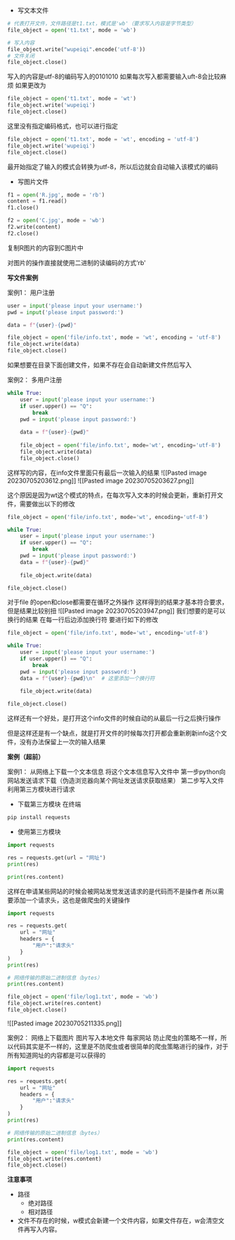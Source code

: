 - 写文本文件
```python
# 代表打开文件，文件路径是t1.txt，模式是'wb'（要求写入内容是字节类型）
file_object = open('t1.txt', mode = 'wb')

# 写入内容
file_object.write("wupeiqi".encode('utf-8'))
# 文件关闭
file_object.close()
```
写入的内容是utf-8的编码写入的0101010
如果每次写入都需要输入uft-8会比较麻烦
如果更改为
```python
file_object = open('t1.txt', mode = 'wt')
file_object.write('wupeiqi')
file_object.close()
```
这里没有指定编码格式，也可以进行指定
```python
file_object = open('t1.txt', mode = 'wt', encoding = 'utf-8')
file_object.write('wupeiqi')
file_object.close()
```
最开始指定了输入的模式会转换为utf-8，所以后边就会自动输入该模式的编码

- 写图片文件
```python
f1 = open('R.jpg', mode = 'rb')
content = f1.read()
f1.close()

f2 = open('C.jpg', mode = 'wb')
f2.write(content)
f2.close()
```
复制R图片的内容到C图片中

对图片的操作直接就使用二进制的读编码的方式‘rb'

**写文件案例**

案例1：
用户注册
```python
user = input('please input your username:')
pwd = input('please input password:')

data = f"{user}-{pwd}"

file_object = open('file/info.txt', mode = 'wt', encoding = 'utf-8')
file_object.write(data)
file_object.close()
```
如果想要在目录下面创建文件，如果不存在会自动新建文件然后写入

案例2：
多用户注册
```python
while True:  
    user = input('please input your username:')  
    if user.upper() == "Q":  
        break  
    pwd = input('please input password:')  
  
    data = f"{user}-{pwd}"  
  
    file_object = open('file/info.txt', mode='wt', encoding='utf-8')  
    file_object.write(data)  
    file_object.close()
```
这样写的内容，在info文件里面只有最后一次输入的结果
![[Pasted image 20230705203612.png]]
![[Pasted image 20230705203627.png]]

这个原因是因为wt这个模式的特点，在每次写入文本的时候会更新，重新打开文件，需要做出以下的修改
```python
file_object = open('file/info.txt', mode='wt', encoding='utf-8')

while True:  
    user = input('please input your username:')  
    if user.upper() == "Q":  
        break  
    pwd = input('please input password:')  
    data = f"{user}-{pwd}"  
  
    file_object.write(data)  

file_object.close()
```
对于file 的open和close都需要在循环之外操作
这样得到的结果才基本符合要求，但是结果比较别扭
![[Pasted image 20230705203947.png]]
我们想要的是可以换行的结果
在每一行后边添加换行符
要进行如下的修改
```python
file_object = open('file/info.txt', mode='wt', encoding='utf-8')

while True:  
    user = input('please input your username:')  
    if user.upper() == "Q":  
        break  
    pwd = input('please input password:')  
    data = f"{user}-{pwd}\n"  # 这里添加一个换行符
  
    file_object.write(data)  

file_object.close()
```
这样还有一个好处，是打开这个info文件的时候自动的从最后一行之后换行操作

但是这样还是有一个缺点，就是打开文件的时候每次打开都会重新刷新info这个文件，没有办法保留上一次的输入结果

**案例（超前）**

案例1：
从网络上下载一个文本信息
将这个文本信息写入文件中
第一步python向网站发送请求下载（伪造浏览器向某个网址发送请求获取结果）
第二步写入文件
利用第三方模块进行请求
- 下载第三方模块
在终端
```python
pip install requests
```
- 使用第三方模块
```python
import requests

res = requests.get(url = "网址")
print(res)

print(res.content)
```
这样在申请某些网站的时候会被网站发觉发送请求的是代码而不是操作者
所以需要添加一个请求头，这也是做爬虫的关键操作
```python
import requests

res = requests.get(
	url = "网址"
	headers = {
		"用户":"请求头"
	}
)
print(res)

# 网络传输的原始二进制信息（bytes）
print(res.content)

file_object = open('file/log1.txt', mode = 'wb')
file_object.write(res.content)
file_object.close()
```
![[Pasted image 20230705211335.png]]


案例2：
网络上下载图片
图片写入本地文件
每家网站 防止爬虫的策略不一样，所以代码其实是不一样的，这里是不防爬虫或者很简单的爬虫策略进行的操作，对于所有知道网址的内容都是可以获得的
```python
import requests

res = requests.get(
	url = "网址"
	headers = {
		"用户":"请求头"
	}
)
print(res)

# 网络传输的原始二进制信息（bytes）
print(res.content)

file_object = open('file/log1.txt', mode = 'wb')
file_object.write(res.content)
file_object.close()
```

**注意事项**
- 路径
	- 绝对路径
	- 相对路径
- 文件不存在的时候，w模式会新建一个文件内容，如果文件存在，w会清空文件再写入内容。